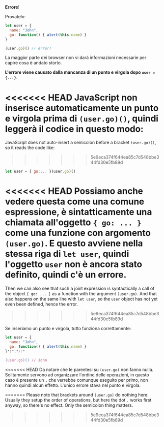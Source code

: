 **Errore**!

Provatelo:

```js run
let user = {
  name: "John",
  go: function() { alert(this.name) }
}

(user.go)() // error!
```

La maggior parte dei browser non vi darà informazioni necessarie per capire cosa è andato storto.

**L'errore viene causato dalla mancanza di un punto e virgola dopo `user = {...}`.**

<<<<<<< HEAD
JavaScript non inserisce automaticamente un punto e virgola prima di `(user.go)()`, quindi leggerà il codice in questo modo:
=======
JavaScript does not auto-insert a semicolon before a bracket `(user.go)()`, so it reads the code like:
>>>>>>> 5e9eca374f644ea85c7d548bbe344fd30e5fb89d

```js no-beautify
let user = { go:... }(user.go)()
```

<<<<<<< HEAD
Possiamo anche vedere questa come una comune espressione, è sintatticamente una chiamata all'oggetto `{ go: ... }` come una funzione con argomento `(user.go)`. E questo avviene nella stessa riga di `let user`, quindi l'oggetto `user` non è ancora stato definito, quindi c'è un errore. 
=======
Then we can also see that such a joint expression is syntactically a call of the object `{ go: ... }` as a function with the argument `(user.go)`. And that also happens on the same line with `let user`, so the `user` object has not yet even been defined, hence the error.
>>>>>>> 5e9eca374f644ea85c7d548bbe344fd30e5fb89d

Se inseriamo un punto e virgola, tutto funziona correttamente:

```js run
let user = {
  name: "John",
  go: function() { alert(this.name) }
}*!*;*/!*

(user.go)() // John
```

<<<<<<< HEAD
Da notare che le parentesi su `(user.go)` non fanno nulla. Solitamente servono ad organizzare l'ordine delle operazioni, in questo  caso è presente un `.` che verrebbe comunque eseguito per primo, non hanno quindi alcun effetto. L'unico errore stava nel punto e virgola.






=======
Please note that brackets around `(user.go)` do nothing here. Usually they setup the order of operations, but here the dot `.` works first anyway, so there's no effect. Only the semicolon thing matters.
>>>>>>> 5e9eca374f644ea85c7d548bbe344fd30e5fb89d
